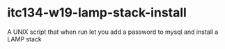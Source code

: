 # itc134-w19-lamp-stack-install
A UNIX script that when run let you add a password to mysql and install a LAMP stack
